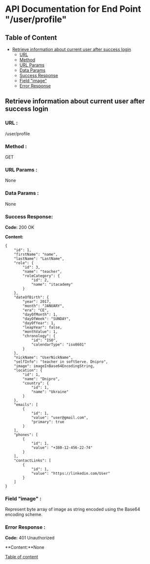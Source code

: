# API Documentation for End Point "/user/profile"

<a name="table-of-content"></a>
## Table of Content

- [Retrieve information about current user after success login](#userprofile)
    - [URL](#userprofile-url)
    - [Method](#userprofile-method)
    - [URL Params](#userprofile-url-params)
    - [Data Params](#userprofile-data-params)
    - [Success Response](#userprofile-success-response)
    - [Field "image"](#userprofile-field-image)
    - [Error Response](#userprofile-error-response)

<a name="userprofile"></a>
## Retrieve information about current user after success login

<a name="userprofile-url"></a>
### URL :
/user/profile

<a name="userprofile-method"></a>
### Method :
GET

<a name="userprofile-url-params"></a>
### URL Params :
None

<a name="userprofile-data-params"></a>
### Data Params :
None

<a name="userprofile-success-response"></a>
### Success Response:
**Code:** 200 OK

**Content:** 

    {
        "id": 1,
        "firstName": "name",
        "lastName": "LastName",
        "role": {
            "id": 3,
            "name": "teacher",
            "roleCategory": {
                "id": 2,
                "name": "itacademy"
            }
        },
        "dateOfBirth": {
            "year": 2017,
            "month": "JANUARY",
            "era": "CE",
            "dayOfMonth": 1,
            "dayOfWeek": "SUNDAY",
            "dayOfYear": 1,
            "leapYear": false,
            "monthValue": 1,
            "chronology": {
                "id": "ISO",
                "calendarType": "iso8601"
            }
        },
        "nickName": "UserNickName",
        "selfInfo": "teacher in softServe. Dnipro",
        "image": imageInBase64EncodingString,
        "location": {
            "id": 1,
            "name": "Dnipro",
            "country": {
                "id": 1,
                "name": "Ukraine"
            }
        },
        "emails": [
            {
                "id": 1,
                "value": "user@gmail.com",
                "primary": true
            }
        ],
        "phones": [
            {
                "id": 1,
                "value": "+380-12-456-22-74"
            }
        ],
        "contactLinks": [
            {
                "id": 1,
                "value": "https://linkedin.com/User"
            }
        ]
    }

<a name="userprofile-field-image"></a>
### Field "image" :
Represent byte array of image as string encoded using the Base64 encoding scheme. 

<a name="userprofile-error-response"></a>
### Error Response :
**Code:** 401 Unauthorized

**Content:**None

[Table of content](#table-of-content)